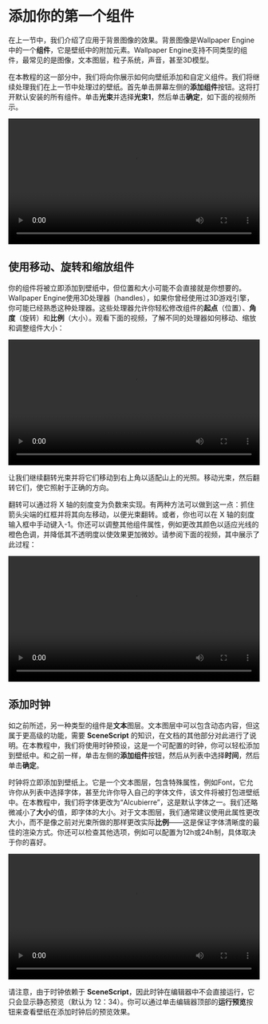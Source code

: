 # 添加你的第一个组件

在上一节中，我们介绍了应用于背景图像的效果。背景图像是Wallpaper Engine中的一个**组件**，它是壁纸中的附加元素。Wallpaper Engine支持不同类型的组件，最常见的是图像，文本图层，粒子系统，声音，甚至3D模型。

在本教程的这一部分中，我们将向你展示如何向壁纸添加和自定义组件。我们将继续处理我们在上一节中处理过的壁纸。首先单击屏幕左侧的**添加组件**按钮。这将打开默认安装的所有组件。单击**光束**并选择**光束1**，然后单击**确定**，如下面的视频所示。

<video width="100%" controls>
  <source :src="$withBase('/videos/asset_adding.mp4')" type="video/mp4">
  Your browser does not support the video tag.
</video>

## 使用移动、旋转和缩放组件

你的组件将被立即添加到壁纸中，但位置和大小可能不会直接就是你想要的。Wallpaper Engine使用3D处理器（handles），如果你曾经使用过3D游戏引擎，你可能已经熟悉这种处理器。这些处理器允许你轻松修改组件的**起点**（位置）、**角度**（旋转）和**比例**（大小）。观看下面的视频，了解不同的处理器如何移动、缩放和调整组件大小：

<video width="100%" controls loop>
  <source :src="$withBase('/videos/asset_movement.mp4')" type="video/mp4">
  Your browser does not support the video tag.
</video>

让我们继续翻转光束并将它们移动到右上角以适配山上的光照。移动光束，然后翻转它们，使它照射于正确的方向。

翻转可以通过将 X 轴的刻度变为负数来实现。有两种方法可以做到这一点：抓住箭头尖端的红框并将其向左移动，以便光束翻转。或者，你也可以在 X 轴的刻度输入框中手动键入-1。你还可以调整其他组件属性，例如更改其颜色以适应光线的橙色色调，并降低其不透明度以使效果更加微妙。请参阅下面的视频，其中展示了此过程：

<video width="100%" controls loop>
  <source :src="$withBase('/videos/asset_placement.mp4')" type="video/mp4">
  Your browser does not support the video tag.
</video>

## 添加时钟

如之前所述，另一种类型的组件是**文本**图层。文本图层中可以包含动态内容，但这属于更高级的功能，需要 **SceneScript** 的知识，在文档的其他部分对此进行了说明。在本教程中，我们将使用时钟预设，这是一个可配置的时钟，你可以轻松添加到壁纸中。和之前一样，单击左侧的**添加组件**按钮，然后从列表中选择**时间**，然后单击**确定**。

时钟将立即添加到壁纸上。它是一个文本图层，包含特殊属性，例如Font，它允许你从列表中选择字体，甚至允许你导入自己的字体文件，该文件将被打包进壁纸中。在本教程中，我们将字体更改为“Alcubierre”，这是默认字体之一。我们还略微减小了**大小**的值，即字体的大小。对于文本图层，我们通常建议使用此属性更改大小，而不是像之前对光束所做的那样更改实际**比例**——这是保证字体清晰度的最佳的渲染方式。你还可以检查其他选项，例如可以配置为12h或24h制，具体取决于你的喜好。


<video width="100%" controls loop>
  <source :src="$withBase('/videos/asset_clock.mp4')" type="video/mp4">
  Your browser does not support the video tag.
</video>

请注意，由于时钟依赖于 **SceneScript**，因此时钟在编辑器中不会直接运行，它只会显示静态预览（默认为 12：34）。你可以通过单击编辑器顶部的**运行预览**按钮来查看壁纸在添加时钟后的预览效果。